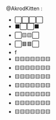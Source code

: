 @AkrodKitten :
- ⬜⬜⬜⬜
- ⬛⬜⬜⬛
- ⬜🟨🟨⬜
- ⬜🟥🟥⬜
- f
- 🟨🟨🟨🟨🟨🟨🟨
- 🟨🟨🟨🟨🟨🟨🟨
- 🟨🟨🟨🟨🟨🟨🟨
- 🟨🟨🟨🟨🟨🟨🟨
- 🟨🟨🟨🟨🟨🟨🟨
- 🟨🟨🟨🟨🟨🟨🟨
- 🟨🟨🟨🟨🟨🟨🟨

<!---
AkrodKitten/AkrodKitten is a ✨ special ✨ repository because its `README.md` (this file) appears on your GitHub profile.
You can click the Preview link to take a look at your changes.
--->
